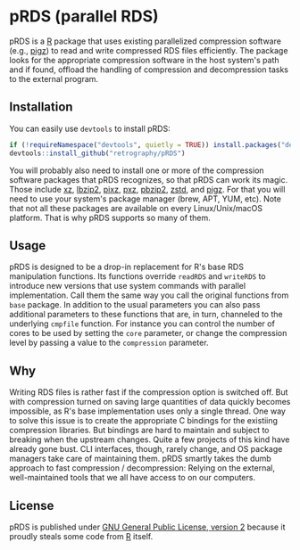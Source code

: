 # pRDS (parallel RDS)

pRDS is a [R](https://www.r-project.org) package that uses existing parallelized 
compression software (e.g., [pigz](https://github.com/madler/pigz)) to read and write compressed RDS files 
efficiently. The package looks for the appropriate compression software in 
the host system's path and if found, offload the handling of compression and 
decompression tasks to the external program. 

## Installation

You can easily use `devtools` to install pRDS:

```R
if (!requireNamespace("devtools", quietly = TRUE)) install.packages("devtools")
devtools::install_github("retrography/pRDS")
```

You will probably also need to install one or more of the compression software
packages that pRDS recognizes, so that pRDS can work its magic. Those include 
[xz](https://github.com/xz-mirror/xz), [lbzip2](https://github.com/kjn/lbzip2),
[pixz](https://github.com/vasi/pixz), [pxz](https://github.com/jnovy/pxz),
[pbzip2](https://github.com/ruanhuabin/pbzip2), 
[zstd](https://github.com/facebook/zstd), and 
[pigz](https://github.com/madler/pigz). For that you will need to use your 
system's package manager (brew, APT, YUM, etc). Note that not all these packages 
are available on every Linux/Unix/macOS platform. That is why pRDS supports so 
many of them.

## Usage

pRDS is designed to be a drop-in replacement for R's base RDS manipulation 
functions. Its functions override `readRDS` and `writeRDS` to introduce new 
versions that use system commands with parallel implementation. Call them the 
same way you call the original functions from `base` package. In addition to 
the usual parameters you can also pass additional parameters to these functions
that are, in turn, channeled to the underlying `cmpfile` function. For 
instance you can control the number of cores to be used by setting the `core`
parameter, or change the compression level by passing a value to the
`compression` parameter.

## Why

Writing RDS files is rather fast if the compression option is switched off. But
with compression turned on saving large quantities of data quickly becomes 
impossible, as R's base implementation uses only a single thread. One way to 
solve this issue is to create the appropriate C bindings for the existiing 
compression libraries. But bindings are hard to maintain and subject to breaking
when the upstream changes. Quite a few projects of this kind have already gone 
bust. CLI interfaces, though, rarely change, and OS package managers take care
of maintaining them. pRDS smartly takes the dumb approach to fast compression /
decompression: Relying on the external, well-maintained tools that we all have
access to on our computers.

## License

pRDS is published under [GNU General Public License, version 2](https://www.gnu.org/licenses/old-licenses/gpl-2.0.en.html) because it proudly
steals some code from [R](https://www.r-project.org) itself.  

